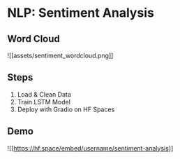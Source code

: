 # NLP: Sentiment Analysis

## Word Cloud
![[assets/sentiment_wordcloud.png]]

## Steps
1. Load & Clean Data
2. Train LSTM Model
3. Deploy with Gradio on HF Spaces

## Demo
![[https://hf.space/embed/username/sentiment-analysis]]
